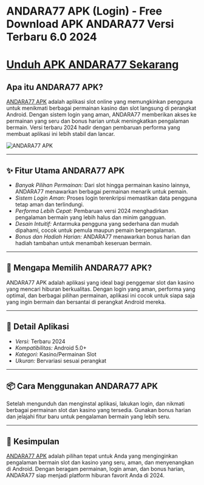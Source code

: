 # ANDARA77 APK (Login) - Free Download APK ANDARA77 Versi Terbaru 6.0 2024
# [Unduh APK ANDARA77 Sekarang](https://t.ly/akun-hokky)
## Apa itu ANDARA77 APK?
[ANDARA77 APK](https://t.ly/akun-hokky) adalah aplikasi slot online yang memungkinkan pengguna untuk menikmati berbagai permainan kasino dan slot langsung di perangkat Android. Dengan sistem login yang aman, ANDARA77 memberikan akses ke permainan yang seru dan bonus harian untuk meningkatkan pengalaman bermain. Versi terbaru 2024 hadir dengan pembaruan performa yang membuat aplikasi ini lebih stabil dan lancar.

![ANDARA77 APK](https://i.postimg.cc/wx5rDXyF/White-and-Blue-Simple-We-Are-Hiring-Instagram-Post-1.jpg)

---

## ✨ Fitur Utama ANDARA77 APK

- *Banyak Pilihan Permainan:* Dari slot hingga permainan kasino lainnya, ANDARA77 menawarkan berbagai permainan menarik untuk pemain.
- *Sistem Login Aman:* Proses login terenkripsi memastikan data pengguna tetap aman dan terlindungi.
- *Performa Lebih Cepat:* Pembaruan versi 2024 menghadirkan pengalaman bermain yang lebih halus dan minim gangguan.
- *Desain Intuitif:* Antarmuka pengguna yang sederhana dan mudah dipahami, cocok untuk pemula maupun pemain berpengalaman.
- *Bonus dan Hadiah Harian:* ANDARA77 menawarkan bonus harian dan hadiah tambahan untuk menambah keseruan bermain.

---

## 🎯 Mengapa Memilih ANDARA77 APK?

ANDARA77 APK adalah aplikasi yang ideal bagi penggemar slot dan kasino yang mencari hiburan berkualitas. Dengan login yang aman, performa yang optimal, dan berbagai pilihan permainan, aplikasi ini cocok untuk siapa saja yang ingin bermain dan bersantai di perangkat Android mereka.

---

## 📝 Detail Aplikasi

- *Versi:* Terbaru 2024
- *Kompatibilitas:* Android 5.0+
- *Kategori:* Kasino/Permainan Slot
- *Ukuran:* Bervariasi sesuai perangkat

---

## 📦 Cara Menggunakan ANDARA77 APK

Setelah mengunduh dan menginstal aplikasi, lakukan login, dan nikmati berbagai permainan slot dan kasino yang tersedia. Gunakan bonus harian dan jelajahi fitur baru untuk pengalaman bermain yang lebih seru.

---

## 📌 Kesimpulan

[ANDARA77 APK](https://t.ly/akun-hokky) adalah pilihan tepat untuk Anda yang menginginkan pengalaman bermain slot dan kasino yang seru, aman, dan menyenangkan di Android. Dengan beragam permainan, login aman, dan bonus harian, ANDARA77 siap menjadi platform hiburan favorit Anda di 2024.
